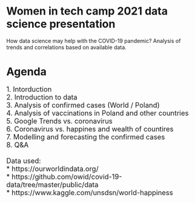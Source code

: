 # Women in tech camp 2021 data science presentation <br>

How data science may help with the COVID-19 pandemic? Analysis of trends and correlations based on available data. <br>

# Agenda<br>
<font size="4">
1. Intorduction<br>
2. Introduction to data<br>
3. Analysis of confirmed cases (World / Poland)<br>
4. Analysis of vaccinations in Poland and other countries<br>
5. Google Trends vs. coronavirus<br>
6. Coronavirus vs. happines and wealth of countires<br>
7. Modelling and forecasting the confirmed cases<br>
8. Q&A<br>
  <br>
 Data used:<br>
* https://ourworldindata.org/ <br>
* https://github.com/owid/covid-19-data/tree/master/public/data <br>
* https://www.kaggle.com/unsdsn/world-happiness <br>
